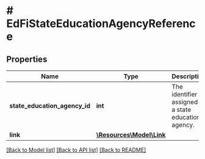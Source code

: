 # # EdFiStateEducationAgencyReference

## Properties

Name | Type | Description | Notes
------------ | ------------- | ------------- | -------------
**state_education_agency_id** | **int** | The identifier assigned to a state education agency. |
**link** | [**\Resources\Model\Link**](Link.md) |  | [optional]

[[Back to Model list]](../../README.md#models) [[Back to API list]](../../README.md#endpoints) [[Back to README]](../../README.md)
